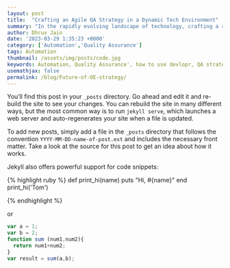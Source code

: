 ```yaml
---
layout: post
title:  "Crafting an Agile QA Strategy in a Dynamic Tech Environment"
summary: "In the rapidly evolving landscape of technology, crafting a robust Quality Assurance (QA) strategy that not only ensures the integrity of your product but also maximizes its output is paramount."
author: Dhruv Jain
date: '2023-03-29 1:35:23 +0000'
category: ['Automation','Quality Assurance']
tags: Automation
thumbnail: /assets/img/posts/code.jpg
keywords: Automation, Quality Assurance', how to use devlopr, QA strategy
usemathjax: false
permalink: /blog/Future-of-OE-strategy/
---
```



You’ll find this post in your `_posts` directory. Go ahead and edit it and re-build the site to see your changes. You can rebuild the site in many different ways, but the most common way is to run `jekyll serve`, which launches a web server and auto-regenerates your site when a file is updated.

To add new posts, simply add a file in the `_posts` directory that follows the convention `YYYY-MM-DD-name-of-post.ext` and includes the necessary front matter. Take a look at the source for this post to get an idea about how it works.

Jekyll also offers powerful support for code snippets:

{% highlight ruby %}
def print_hi(name)
  puts "Hi, #{name}"
end
print_hi('Tom')

{% endhighlight %}

or

```javascript
var a = 1;
var b = 2;
function sum (num1,num2){
  return num1+num2;
}
var result = sum(a,b);
```

